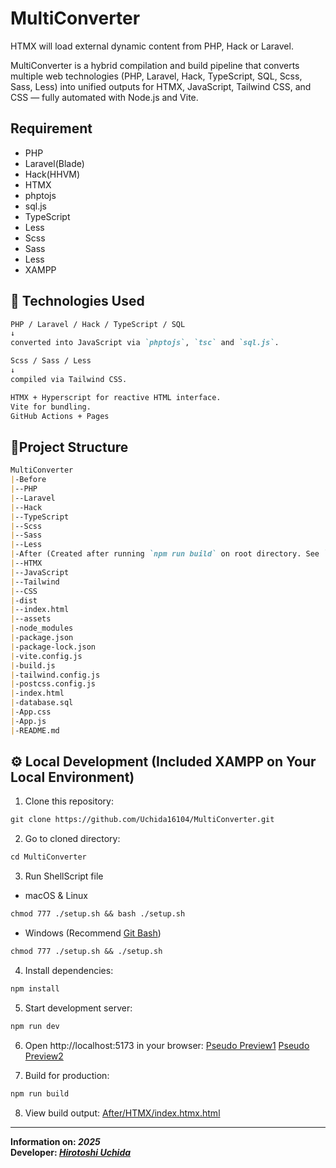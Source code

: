 # MultiConverter

HTMX will load external dynamic content from PHP, Hack or Laravel.


MultiConverter is a hybrid compilation and build pipeline that converts multiple web technologies (PHP, Laravel, Hack, TypeScript, SQL, Scss, Sass, Less) into unified outputs for HTMX, JavaScript, Tailwind CSS, and CSS — fully automated with Node.js and Vite.

## Requirement

* PHP
* Laravel(Blade)
* Hack(HHVM)
* HTMX
* phptojs
* sql.js
* TypeScript
* Less
* Scss
* Sass
* Less
* XAMPP

## 🧠 Technologies Used

```markdown
PHP / Laravel / Hack / TypeScript / SQL
↓
converted into JavaScript via `phptojs`, `tsc` and `sql.js`.

Scss / Sass / Less
↓
compiled via Tailwind CSS.

HTMX + Hyperscript for reactive HTML interface.
Vite for bundling.
GitHub Actions + Pages
```

## 📁Project Structure

```markdown
MultiConverter
|-Before
|--PHP
|--Laravel
|--Hack
|--TypeScript
|--Scss
|--Sass
|--Less
|-After (Created after running `npm run build` on root directory. See `gh-pages` branch.
|--HTMX
|--JavaScript      
|--Tailwind      
|--CSS    
|-dist
|--index.html
|--assets
|-node_modules
|-package.json
|-package-lock.json
|-vite.config.js
|-build.js
|-tailwind.config.js
|-postcss.config.js
|-index.html
|-database.sql
|-App.css
|-App.js
|-README.md
```

## ⚙️ ️ Local Development (Included XAMPP on Your Local Environment)

1. Clone this repository: 
``` markdown
git clone https://github.com/Uchida16104/MultiConverter.git
```

2. Go to cloned directory: 
```markdown
cd MultiConverter
```

3. Run ShellScript file 
* macOS & Linux 
```markdown
chmod 777 ./setup.sh && bash ./setup.sh
``` 
* Windows (Recommend [Git Bash](https://git-scm.com)) 
```markdown
chmod 777 ./setup.sh && ./setup.sh
``` 
4. Install dependencies: 
```markdown
npm install
```

5. Start development server: 
```markdown
npm run dev
```

6. Open http://localhost:5173 in your browser: 
 [Pseudo Preview1](https://multiconverter.onrender.com) [Pseudo Preview2](https://multi-converter-five.vercel.app)

7. Build for production: 
```markdown
npm run build
```

8. View build output: 
[After/HTMX/index.htmx.html](https://uchida16104.github.io/MultiConverter/HTMX/index.htmx.html)

---
**Information on: *2025***  
**Developer: *[Hirotoshi Uchida](https://hirotoshiuchida.onrender.com)***
